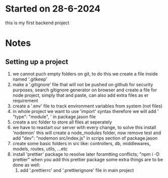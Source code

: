 # Started on 28-6-2024

this is my first backend project

# Notes

## Setting up a project

1. we cannot puch empty folders on git, to do this we create a file inside named '.gitkeep'
2. make a '.gitignore' file that will not be pushed on github for security purposes, search gitignore generator on browser and create a file for node project, simply that and paste, can also add extra files as er requirement 
3. create a '.env' file to track environment variables from system (not files)
4. in whole project we want to use 'import' syntax therefore we will add ' "type": "module", ' in package.jason file
5. create a src folder to store all files at seperately
6. we have to reastart our server with every change, to solve this install 'nodemon' this will create a node_modules folder, now remove test and add "dev": "nodemon src/index.js" in scrips section of package.jason
7. create some basic folders in src like: controllers, db, middlewares, models, routes, utils, ...etc
8. install 'prettier' package to resolve later foramtting conflicts;  "npm i -D prettier"
   when you add this prettier package some extra things are to be done as well: 
   1. add '.prettierrc' and '.prettierignore' file in main project 